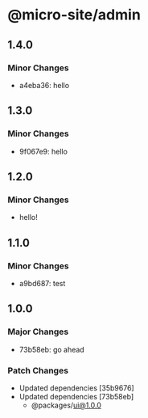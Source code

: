 # @micro-site/admin

## 1.4.0

### Minor Changes

- a4eba36: hello

## 1.3.0

### Minor Changes

- 9f067e9: hello

## 1.2.0

### Minor Changes

- hello!

## 1.1.0

### Minor Changes

- a9bd687: test

## 1.0.0

### Major Changes

- 73b58eb: go ahead

### Patch Changes

- Updated dependencies [35b9676]
- Updated dependencies [73b58eb]
  - @packages/ui@1.0.0
